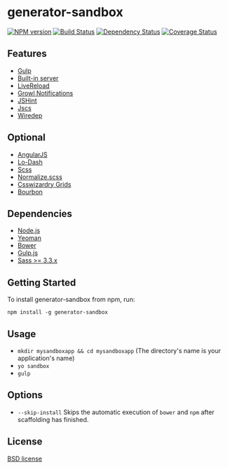 # generator-sandbox
[![NPM version](https://badge.fury.io/js/generator-sandbox.svg)](http://badge.fury.io/js/generator-sandbox)
[![Build Status](https://secure.travis-ci.org/kojiwakayama/generator-sandbox.png?branch=master)](https://travis-ci.org/kojiwakayama/generator-sandbox)
[![Dependency Status](https://david-dm.org/kojiwakayama/generator-sandbox.svg)](https://david-dm.org/kojiwakayama/generator-sandbox)
[![Coverage Status](https://coveralls.io/repos/kojiwakayama/generator-sandbox/badge.png?branch=master)](https://coveralls.io/r/kojiwakayama/generator-sandbox?branch=master)

## Features
* [Gulp](http://gulpjs.com/)
* [Built-in server](http://www.senchalabs.org/connect/)
* [LiveReload](https://chrome.google.com/webstore/detail/livereload/jnihajbhpnppcggbcgedagnkighmdlei?hl=en)
* [Growl Notifications](http://growl.info/)
* [JSHint](http://www.jshint.com/)
* [Jscs](https://github.com/mdevils/node-jscs#configuration)
* [Wiredep](https://github.com/taptapship/wiredep)

## Optional
* [AngularJS](https://angularjs.org/)
* [Lo-Dash](http://lodash.com/)
* [Scss](http://sass-lang.com/)
* [Normalize.scss](https://github.com/hail2u/normalize.scss)
* [Csswizardry Grids](https://github.com/csswizardry/csswizardry-grids)
* [Bourbon](http://bourbon.io/)

## Dependencies
* [Node.js](http://nodejs.org/)
* [Yeoman](http://yeoman.io/)
* [Bower](http://bower.io/)
* [Gulp.js](http://gulpjs.com/)
* [Sass >= 3.3.x](http://sass-lang.com/install)

## Getting Started
To install generator-sandbox from npm, run:
```
npm install -g generator-sandbox
```

## Usage
* `mkdir mysandboxapp && cd mysandboxapp` (The directory's name is your application's name)
* `yo sandbox`
* `gulp`

## Options
* `--skip-install`
  Skips the automatic execution of `bower` and `npm` after scaffolding has finished.

## License
[BSD license](http://opensource.org/licenses/bsd-license.php)

